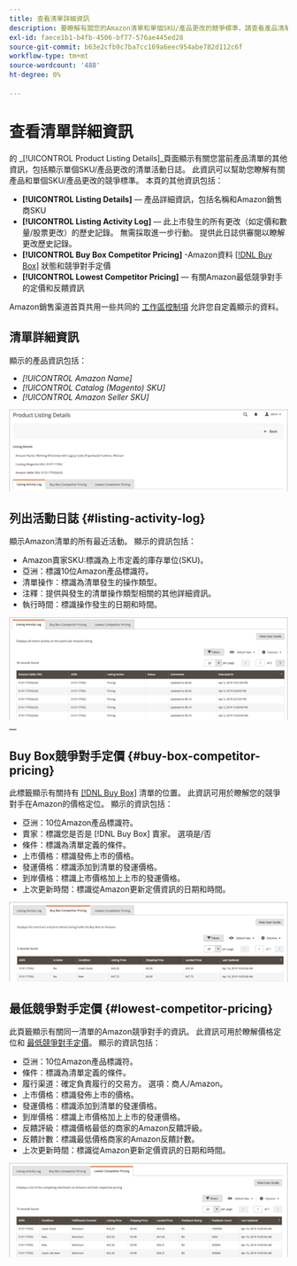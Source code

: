 ```yaml
---
title: 查看清單詳細資訊
description: 要瞭解有關您的Amazon清單和單個SKU/產品更改的競爭標準，請查看產品清單詳細資訊頁面。
exl-id: faece1b1-b4fb-4506-bf77-576ae445ed28
source-git-commit: b63e2cfb9c7ba7cc169a6eec954abe782d112c6f
workflow-type: tm+mt
source-wordcount: '488'
ht-degree: 0%

---
```


# 查看清單詳細資訊

的 _[!UICONTROL Product Listing Details]_頁面顯示有關您當前產品清單的其他資訊，包括顯示單個SKU/產品更改的清單活動日誌。 此資訊可以幫助您瞭解有關產品和單個SKU/產品更改的競爭標準。 本頁的其他資訊包括：

- **[!UICONTROL Listing Details]**  — 產品詳細資訊，包括名稱和Amazon銷售商SKU
- **[!UICONTROL Listing Activity Log]**  — 此上市發生的所有更改（如定價和數量/股票更改）的歷史記錄。 無需採取進一步行動。 提供此日誌供審閱以瞭解更改歷史記錄。
- **[!UICONTROL Buy Box Competitor Pricing]** -Amazon資料 [[!DNL Buy Box]](./buy-box-competitor-pricing.md) 狀態和競爭對手定價
- **[!UICONTROL Lowest Competitor Pricing]**  — 有關Amazon最低競爭對手的定價和反饋資訊

Amazon銷售渠道首頁共用一些共同的 [工作區控制項](./workspace-controls.md) 允許您自定義顯示的資料。

## 清單詳細資訊

顯示的產品資訊包括：

- _[!UICONTROL Amazon Name]_
- _[!UICONTROL Catalog (Magento) SKU]_
- _[!UICONTROL Amazon Seller SKU]_

![清單詳細資訊](assets/amazon-product-listing-details.png)

## 列出活動日誌 {#listing-activity-log}

顯示Amazon清單的所有最近活動。 顯示的資訊包括：

- Amazon賣家SKU:標識為上市定義的庫存單位(SKU)。
- 亞洲：標識10位Amazon產品標識符。
- 清單操作：標識為清單發生的操作類型。
- 注釋：提供與發生的清單操作類型相關的其他詳細資訊。
- 執行時間：標識操作發生的日期和時間。

![產品清單詳細資訊 — 清單活動日誌](assets/amazon-listing-activity-log.png)
__

## Buy Box競爭對手定價 {#buy-box-competitor-pricing}

此標籤顯示有關持有 [[!DNL Buy Box]](./buy-box-competitor-pricing.md) 清單的位置。 此資訊可用於瞭解您的競爭對手在Amazon的價格定位。 顯示的資訊包括：

- 亞洲：10位Amazon產品標識符。
- 賣家：標識您是否是 [!DNL Buy Box] 賣家。 選項是/否
- 條件：標識為清單定義的條件。
- 上市價格：標識發佈上市的價格。
- 發運價格：標識添加到清單的發運價格。
- 到岸價格：標識上市價格加上上市的發運價格。
- 上次更新時間：標識從Amazon更新定價資訊的日期和時間。

![產品清單詳細資訊：Buy Box競爭對手定價](assets/amazon-listing-details-buy-box-2.png)

## 最低競爭對手定價 {#lowest-competitor-pricing}

此頁籤顯示有關同一清單的Amazon競爭對手的資訊。 此資訊可用於瞭解價格定位和 [最低競爭對手定價](./lowest-competitor-pricing.md)。 顯示的資訊包括：

- 亞洲：10位Amazon產品標識符。
- 條件：標識為清單定義的條件。
- 履行渠道：確定負責履行的交易方。 選項：商人/Amazon。
- 上市價格：標識發佈上市的價格。
- 發運價格：標識添加到清單的發運價格。
- 到岸價格：標識上市價格加上上市的發運價格。
- 反饋評級：標識價格最低的商家的Amazon反饋評級。
- 反饋計數：標識最低價格商家的Amazon反饋計數。
- 上次更新時間：標識從Amazon更新定價資訊的日期和時間。

![產品清單詳細資訊 — 最低競爭對手定價](assets/amazon-listing-details-lowest-comp.png)

